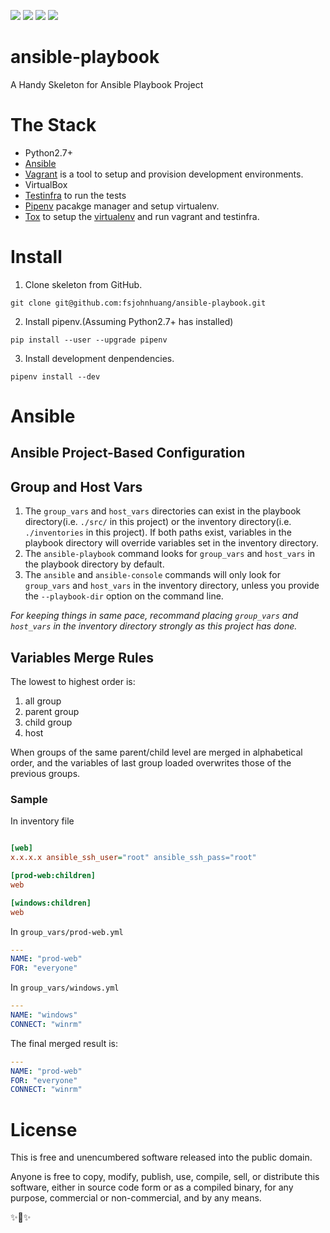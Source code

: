 <img src="https://img.shields.io/badge/status-unstable-orange.svg"> <img src="https://img.shields.io/badge/Python-2.7%2B-brightgreen.svg"> <img src="https://img.shields.io/badge/Ansible-2.8%2B-red.svg"> <img src="https://img.shields.io/badge/Testinfra-3.0%2B-red.svg">

# ansible-playbook
A Handy Skeleton for Ansible Playbook Project

# The Stack
- Python2.7+
- [Ansible](https://www.ansible.com/)
- [Vagrant](https://www.vagrantup.com/) is a tool to setup and provision development environments.
- VirtualBox
- [Testinfra](https://testinfra.readthedocs.org/) to run the tests
- [Pipenv](https://github.com/pypa/pipenv) pacakge manager and setup virtualenv.
- [Tox](https://tox.readthedocs.org/) to setup the [virtualenv](https://virtualenv.pypa.io/en/latest/) and run vagrant and testinfra.

# Install
1) Clone skeleton from GitHub.
```
git clone git@github.com:fsjohnhuang/ansible-playbook.git
```
2) Install pipenv.(Assuming Python2.7+ has installed)
```
pip install --user --upgrade pipenv
```
3) Install development denpendencies.
```
pipenv install --dev
```

# Ansible
## Ansible Project-Based Configuration


## Group and Host Vars
1. The `group_vars` and `host_vars` directories can exist in the playbook directory(i.e. `./src/` in this project) or the inventory directory(i.e. `./inventories` in this project). If both paths exist, variables in the playbook directory will override variables set in the inventory directory.
2. The `ansible-playbook` command looks for `group_vars` and `host_vars` in the playbook directory by default.
3. The `ansible` and `ansible-console` commands will only look for `group_vars` and `host_vars` in the inventory directory, unless you provide the `--playbook-dir` option on the command line.

*For keeping things in same pace, recommand placing `group_vars` and `host_vars` in the inventory directory strongly as this project has done.*

## Variables Merge Rules
The lowest to highest order is:
1. all group
2. parent group
3. child group
4. host

When groups of the same parent/child level are merged in alphabetical order, and the variables of last group loaded overwrites those of the previous groups.

### Sample
In inventory file

``` ini

[web]
x.x.x.x ansible_ssh_user="root" ansible_ssh_pass="root"

[prod-web:children]
web

[windows:children]
web
```

In `group_vars/prod-web.yml`

``` yaml
---
NAME: "prod-web"
FOR: "everyone"
```

In `group_vars/windows.yml`

``` yaml
---
NAME: "windows"
CONNECT: "winrm"
```

The final merged result is:

``` yaml
---
NAME: "prod-web"
FOR: "everyone"
CONNECT: "winrm"
```

# License
This is free and unencumbered software released into the public domain.

Anyone is free to copy, modify, publish, use, compile, sell, or distribute this software, either in source code form or as a compiled binary, for any purpose, commercial or non-commercial, and by any means.

✨🍰✨
